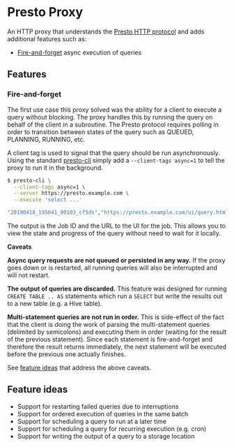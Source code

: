 # Presto Proxy

An HTTP proxy that understands the [Presto HTTP protocol](https://github.com/prestodb/presto/wiki/HTTP-Protocol) and adds additional features such as:

- [Fire-and-forget](#fire-and-forget) async execution of queries

## Features

### Fire-and-forget

The first use case this proxy solved was the ability for a client to execute a query without blocking. The proxy handles this by running the query on behalf of the client in a subroutine. The Presto protocol requires polling in order to transition between states of the query such as QUEUED, PLANNING, RUNNING, etc.

A client tag is used to signal that the query should be run asynchronously. Using the standard [presto-cli](https://prestosql.io/docs/current/installation/cli.html) simply add a `--client-tags async=1` to tell the proxy to run it in the background.

```bash
$ presto-cli \
  --client-tags async=1 \
  --server https://presto.example.com \
  --execute 'select ...'

"20190418_195641_00103_cf5ds","https://presto.example.com/ui/query.html?20190418_195641_00103_cf5ds"
```

The output is the Job ID and the URL to the UI for the job. This allows you to view the state and progress of the query without need to wait for it locally.

**Caveats**

**Async query requests are not queued or persisted in any way.** If the proxy goes down or is restarted, all running queries will also be interrupted and will not restart.

**The output of queries are discarded.** This feature was designed for running `CREATE TABLE .. AS` statements which run a `SELECT` but write the results out to a new table (e.g. a Hive table).

**Multi-statement queries are not run in order.** This is side-effect of the fact that the client is doing the work of parsing the multi-statement queries (delimited by semicolons) and executing them in order (waiting for the result of the previous statement). Since each statement is fire-and-forget and therefore the result returns immediately, the next statement will be executed before the previous one actually finishes.

See [feature ideas](#feature-ideas) that address the above caveats.

## Feature ideas

- Support for restarting failed queries due to interruptions
- Support for ordered execution of queries in the same batch
- Support for scheduling a query to run at a later time
- Support for scheduling a query for recurring execution (e.g. cron)
- Support for writing the output of a query to a storage location
